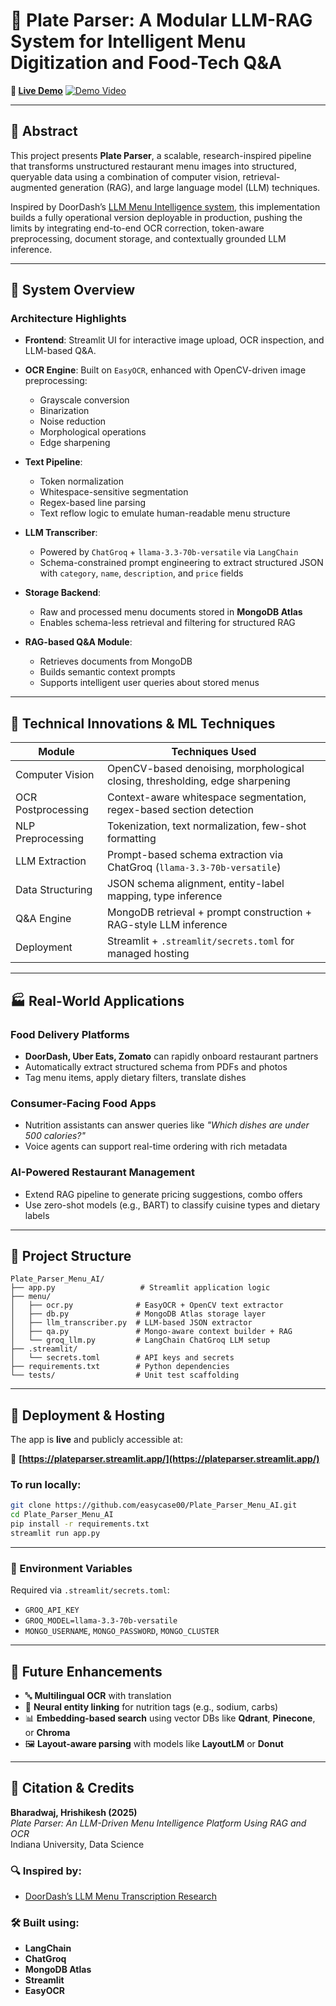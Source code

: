 # 📘 Plate Parser: A Modular LLM-RAG System for Intelligent Menu Digitization and Food-Tech Q&A

**🔗 [Live Demo](https://plateparser.streamlit.app/)** 
[![Demo Video](./assets/demo_thumbnail.png)](https://github.com/easycase00/Plate_Parser_Menu_AI/blob/main/Demo.mov)


---

## 📌 Abstract

This project presents **Plate Parser**, a scalable, research-inspired pipeline that transforms unstructured restaurant menu images into structured, queryable data using a combination of computer vision, retrieval-augmented generation (RAG), and large language model (LLM) techniques. 

Inspired by DoorDash’s [LLM Menu Intelligence system](https://careersatdoordash.com/blog/doordash-llm-transcribe-menu/), this implementation builds a fully operational version deployable in production, pushing the limits by integrating end-to-end OCR correction, token-aware preprocessing, document storage, and contextually grounded LLM inference.

---

## 🧠 System Overview

### Architecture Highlights

- **Frontend**: Streamlit UI for interactive image upload, OCR inspection, and LLM-based Q&A.

- **OCR Engine**: Built on `EasyOCR`, enhanced with OpenCV-driven image preprocessing:
  - Grayscale conversion
  - Binarization
  - Noise reduction
  - Morphological operations
  - Edge sharpening

- **Text Pipeline**:
  - Token normalization
  - Whitespace-sensitive segmentation
  - Regex-based line parsing
  - Text reflow logic to emulate human-readable menu structure

- **LLM Transcriber**:
  - Powered by `ChatGroq` + `llama-3.3-70b-versatile` via `LangChain`
  - Schema-constrained prompt engineering to extract structured JSON with `category`, `name`, `description`, and `price` fields

- **Storage Backend**:
  - Raw and processed menu documents stored in **MongoDB Atlas**
  - Enables schema-less retrieval and filtering for structured RAG

- **RAG-based Q&A Module**:
  - Retrieves documents from MongoDB
  - Builds semantic context prompts
  - Supports intelligent user queries about stored menus

---

## 🔬 Technical Innovations & ML Techniques

| Module             | Techniques Used                                                                 |
|--------------------|----------------------------------------------------------------------------------|
| Computer Vision     | OpenCV-based denoising, morphological closing, thresholding, edge sharpening    |
| OCR Postprocessing  | Context-aware whitespace segmentation, regex-based section detection            |
| NLP Preprocessing   | Tokenization, text normalization, few-shot formatting                           |
| LLM Extraction      | Prompt-based schema extraction via ChatGroq (`llama-3.3-70b-versatile`)          |
| Data Structuring    | JSON schema alignment, entity-label mapping, type inference                     |
| Q&A Engine          | MongoDB retrieval + prompt construction + RAG-style LLM inference                |
| Deployment          | Streamlit + `.streamlit/secrets.toml` for managed hosting                       |

---

## 🏭 Real-World Applications

### Food Delivery Platforms
- **DoorDash, Uber Eats, Zomato** can rapidly onboard restaurant partners
- Automatically extract structured schema from PDFs and photos
- Tag menu items, apply dietary filters, translate dishes

### Consumer-Facing Food Apps
- Nutrition assistants can answer queries like *"Which dishes are under 500 calories?"*
- Voice agents can support real-time ordering with rich metadata

### AI-Powered Restaurant Management
- Extend RAG pipeline to generate pricing suggestions, combo offers
- Use zero-shot models (e.g., BART) to classify cuisine types and dietary labels

---

## 🧰 Project Structure
```
Plate_Parser_Menu_AI/
├── app.py                   # Streamlit application logic
├── menu/
│   ├── ocr.py              # EasyOCR + OpenCV text extractor
│   ├── db.py               # MongoDB Atlas storage layer
│   ├── llm_transcriber.py  # LLM-based JSON extractor
│   ├── qa.py               # Mongo-aware context builder + RAG
│   └── groq_llm.py         # LangChain ChatGroq LLM setup
├── .streamlit/
│   └── secrets.toml        # API keys and secrets
├── requirements.txt        # Python dependencies
└── tests/                  # Unit test scaffolding
```

---

## 🚀 Deployment & Hosting

The app is **live** and publicly accessible at:

🔗 **[https://plateparser.streamlit.app/](https://plateparser.streamlit.app/)**

### To run locally:

```bash
git clone https://github.com/easycase00/Plate_Parser_Menu_AI.git
cd Plate_Parser_Menu_AI
pip install -r requirements.txt
streamlit run app.py
```
---

### 🔐 Environment Variables

Required via `.streamlit/secrets.toml`:

- `GROQ_API_KEY`
- `GROQ_MODEL=llama-3.3-70b-versatile`
- `MONGO_USERNAME`, `MONGO_PASSWORD`, `MONGO_CLUSTER`


---

## 🧪 Future Enhancements

- 🔤 **Multilingual OCR** with translation
- 🧠 **Neural entity linking** for nutrition tags (e.g., sodium, carbs)
- 📊 **Embedding-based search** using vector DBs like **Qdrant**, **Pinecone**, or **Chroma**
- 🖼️ **Layout-aware parsing** with models like **LayoutLM** or **Donut**

---

## 🧾 Citation & Credits

**Bharadwaj, Hrishikesh (2025)**  
*Plate Parser: An LLM-Driven Menu Intelligence Platform Using RAG and OCR*  
Indiana University, Data Science


### 🔍 Inspired by:

- [DoorDash’s LLM Menu Transcription Research](https://careersatdoordash.com/blog/doordash-llm-transcribe-menu/)

### 🛠️ Built using:

- **LangChain**
- **ChatGroq**
- **MongoDB Atlas**
- **Streamlit**
- **EasyOCR**
